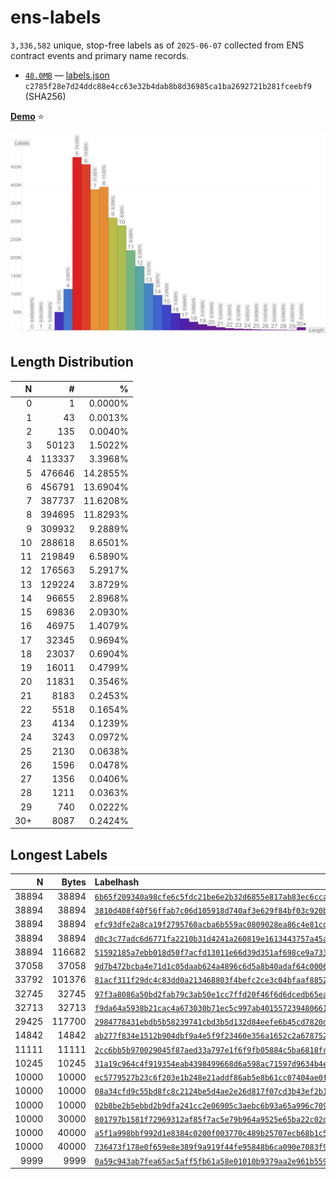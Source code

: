 # ens-labels

<!-- summary -->
`3,336,582` unique, stop-free labels as of `2025-06-07` collected from ENS contract events and primary name records.

* [`48.0MB`](https://github.com/adraffy/ens-labels/raw/master/labels.json) — [labels.json](./labels.json)<br>`c2785f28e7d24ddc88e4cc63e32b4dab8b8d36985ca1ba2692721b281fceebf9` (SHA256)
<!-- /summary -->

[**Demo**](https://adraffy.github.io/ens-labels/demo.html) ⭐

![Plot](plot.svg)

## Length Distribution

<!-- table -->
| N | # | % |
| ---: | ---: | ---: |
| 0 | 1 | 0.0000% |
| 1 | 43 | 0.0013% |
| 2 | 135 | 0.0040% |
| 3 | 50123 | 1.5022% |
| 4 | 113337 | 3.3968% |
| 5 | 476646 | 14.2855% |
| 6 | 456791 | 13.6904% |
| 7 | 387737 | 11.6208% |
| 8 | 394695 | 11.8293% |
| 9 | 309932 | 9.2889% |
| 10 | 288618 | 8.6501% |
| 11 | 219849 | 6.5890% |
| 12 | 176563 | 5.2917% |
| 13 | 129224 | 3.8729% |
| 14 | 96655 | 2.8968% |
| 15 | 69836 | 2.0930% |
| 16 | 46975 | 1.4079% |
| 17 | 32345 | 0.9694% |
| 18 | 23037 | 0.6904% |
| 19 | 16011 | 0.4799% |
| 20 | 11831 | 0.3546% |
| 21 | 8183 | 0.2453% |
| 22 | 5518 | 0.1654% |
| 23 | 4134 | 0.1239% |
| 24 | 3243 | 0.0972% |
| 25 | 2130 | 0.0638% |
| 26 | 1596 | 0.0478% |
| 27 | 1356 | 0.0406% |
| 28 | 1211 | 0.0363% |
| 29 | 740 | 0.0222% |
| 30+ | 8087 | 0.2424% |
<!-- /table -->

## Longest Labels

<!-- longest -->
| N | Bytes | Labelhash |
| ---: | ---: | :--- |
| 38894 | 38894 | [`6b65f209340a98cfe6c5fdc21be6e2b32d6855e817ab83ec6cca8da990fa8d25`](https://adraffy.github.io/ens-normalize.js/test/resolver.html#token:0x6b65f209340a98cfe6c5fdc21be6e2b32d6855e817ab83ec6cca8da990fa8d25)
| 38894 | 38894 | [`3810d408f40f56ffab7c06d105918d740af3e629f84bf03c920bc6709d3eec6d`](https://adraffy.github.io/ens-normalize.js/test/resolver.html#token:0x3810d408f40f56ffab7c06d105918d740af3e629f84bf03c920bc6709d3eec6d)
| 38894 | 38894 | [`efc93dfe2a8ca19f2795760acba6b559ac0809028ea86c4e81cd2bd786668afa`](https://adraffy.github.io/ens-normalize.js/test/resolver.html#token:0xefc93dfe2a8ca19f2795760acba6b559ac0809028ea86c4e81cd2bd786668afa)
| 38894 | 38894 | [`d0c3c77adc6d6771fa2210b31d4241a260819e1613443757a45a8a1e606ec835`](https://adraffy.github.io/ens-normalize.js/test/resolver.html#token:0xd0c3c77adc6d6771fa2210b31d4241a260819e1613443757a45a8a1e606ec835)
| 38894 | 116682 | [`51592185a7ebb018d50f7acfd13011e66d39d351af698ce9a733a724c70d0786`](https://adraffy.github.io/ens-normalize.js/test/resolver.html#token:0x51592185a7ebb018d50f7acfd13011e66d39d351af698ce9a733a724c70d0786)
| 37058 | 37058 | [`9d7b472bcba4e71d1c05daab624a4896c6d5a8b40adaf64c0006e0b5afcbe343`](https://adraffy.github.io/ens-normalize.js/test/resolver.html#token:0x9d7b472bcba4e71d1c05daab624a4896c6d5a8b40adaf64c0006e0b5afcbe343)
| 33792 | 101376 | [`81acf311f29dc4c83dd0a213468803f4befc2ce3c04bfaaf8852e801c97f2d15`](https://adraffy.github.io/ens-normalize.js/test/resolver.html#token:0x81acf311f29dc4c83dd0a213468803f4befc2ce3c04bfaaf8852e801c97f2d15)
| 32745 | 32745 | [`97f3a8086a50bd2fab79c3ab50e1cc7ffd20f46f6d6dcedb65ea0f44464a3a2d`](https://adraffy.github.io/ens-normalize.js/test/resolver.html#token:0x97f3a8086a50bd2fab79c3ab50e1cc7ffd20f46f6d6dcedb65ea0f44464a3a2d)
| 32713 | 32713 | [`f9da64a5938b21cac4a673030b71ec5c997ab401557239480661876637baf818`](https://adraffy.github.io/ens-normalize.js/test/resolver.html#token:0xf9da64a5938b21cac4a673030b71ec5c997ab401557239480661876637baf818)
| 29425 | 117700 | [`2984778431ebdb5b58239741cbd3b5d132d84eefe6b45cd7820dd4bf59e82e24`](https://adraffy.github.io/ens-normalize.js/test/resolver.html#token:0x2984778431ebdb5b58239741cbd3b5d132d84eefe6b45cd7820dd4bf59e82e24)
| 14842 | 14842 | [`ab277f834e1512b904dbf9a4e5f9f23460e356a1652c2a678752bc534e76f04d`](https://adraffy.github.io/ens-normalize.js/test/resolver.html#token:0xab277f834e1512b904dbf9a4e5f9f23460e356a1652c2a678752bc534e76f04d)
| 11111 | 11111 | [`2cc6bb5b970029045f87aed33a797e1f6f9fb05884c5ba6818fc94d0a1fda11d`](https://adraffy.github.io/ens-normalize.js/test/resolver.html#token:0x2cc6bb5b970029045f87aed33a797e1f6f9fb05884c5ba6818fc94d0a1fda11d)
| 10245 | 10245 | [`31a19c964c4f919354eab4398499668d6a598ac71597d9634b4e91a36898a3d5`](https://adraffy.github.io/ens-normalize.js/test/resolver.html#token:0x31a19c964c4f919354eab4398499668d6a598ac71597d9634b4e91a36898a3d5)
| 10000 | 10000 | [`ec5779527b23c6f203e1b248e21addf86ab5e8b61cc07404ae0f869933de9c0a`](https://adraffy.github.io/ens-normalize.js/test/resolver.html#token:0xec5779527b23c6f203e1b248e21addf86ab5e8b61cc07404ae0f869933de9c0a)
| 10000 | 10000 | [`08a34cfd9c55bd8fc8c2124be5d4ae2e26d817f07cd3b43ef2b1d363b6c110a6`](https://adraffy.github.io/ens-normalize.js/test/resolver.html#token:0x08a34cfd9c55bd8fc8c2124be5d4ae2e26d817f07cd3b43ef2b1d363b6c110a6)
| 10000 | 10000 | [`02b8be2b5ebbd2b9dfa241cc2e06905c3aebc6b93a65a996c709db5da48cf02b`](https://adraffy.github.io/ens-normalize.js/test/resolver.html#token:0x02b8be2b5ebbd2b9dfa241cc2e06905c3aebc6b93a65a996c709db5da48cf02b)
| 10000 | 30000 | [`801797b1581f72969312af85f7ac5e79b964a9525e65ba22c02d169f981b5cc2`](https://adraffy.github.io/ens-normalize.js/test/resolver.html#token:0x801797b1581f72969312af85f7ac5e79b964a9525e65ba22c02d169f981b5cc2)
| 10000 | 40000 | [`a5f1a998bbf992d1e8384c0200f003770c489b25707ecb68b1c5a5dfd0f2ad20`](https://adraffy.github.io/ens-normalize.js/test/resolver.html#token:0xa5f1a998bbf992d1e8384c0200f003770c489b25707ecb68b1c5a5dfd0f2ad20)
| 10000 | 40000 | [`736473f178e0f659e8e389f9a919f44fe95848b6ca090e7083f980e411776af4`](https://adraffy.github.io/ens-normalize.js/test/resolver.html#token:0x736473f178e0f659e8e389f9a919f44fe95848b6ca090e7083f980e411776af4)
| 9999 | 9999 | [`0a59c943ab7fea65ac5aff5fb61a58e01010b9379aa2e961b559ed3843cf6187`](https://adraffy.github.io/ens-normalize.js/test/resolver.html#token:0x0a59c943ab7fea65ac5aff5fb61a58e01010b9379aa2e961b559ed3843cf6187)
<!-- /longest -->
